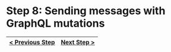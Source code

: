 # Step 8: Sending messages with GraphQL mutations

[//]: # (head-end)




[//]: # (foot-start)

[{]: <helper> (navStep)

| [< Previous Step](https://github.com/Urigo/WhatsApp-Clone-Client-React/tree/master@next/.tortilla/manuals/views/step7.md) | [Next Step >](https://github.com/Urigo/WhatsApp-Clone-Client-React/tree/master@next/.tortilla/manuals/views/step9.md) |
|:--------------------------------|--------------------------------:|

[}]: #
